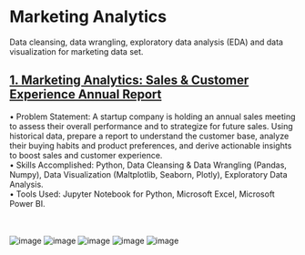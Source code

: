# Marketing Analytics
Data cleansing, data wrangling, exploratory data analysis (EDA) and data visualization for marketing data set.

## [1. Marketing Analytics: Sales & Customer Experience Annual Report](https://github.com/osamayusufhassan/Marketing_Analytics)
• Problem Statement: A startup company is holding an annual sales meeting to assess their overall performance and to strategize for future sales. Using historical data, prepare a report to understand the customer base, analyze their buying habits and product preferences, and derive actionable insights to boost sales and customer experience.<br />
•	Skills Accomplished: Python, Data Cleansing & Data Wrangling (Pandas, Numpy), Data Visualization (Maltplotlib, Seaborn, Plotly), Exploratory Data Analysis.<br />
•	Tools Used: Jupyter Notebook for Python, Microsoft Excel, Microsoft Power BI.<br />
<br />
<br />

![image](https://user-images.githubusercontent.com/97184600/209986260-b16d97f9-de9a-4cd6-8bd6-0582c09c980e.png)
![image](https://user-images.githubusercontent.com/97184600/209986288-dd1473dd-cb58-43fe-9d59-9f42e89a9848.png)
![image](https://user-images.githubusercontent.com/97184600/209986321-b02330d6-fad9-49fe-8e3b-1e722cc7df78.png)
![image](https://user-images.githubusercontent.com/97184600/209986341-6962dcd1-840a-4aa8-8c0b-ef5ac69a494b.png)
![image](https://user-images.githubusercontent.com/97184600/209986373-fe922059-46ff-426e-af62-e5983cde8876.png)



